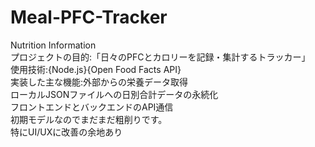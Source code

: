 # Meal-PFC-Tracker
Nutrition Information<br>
プロジェクトの目的:「日々のPFCとカロリーを記録・集計するトラッカー」<br>
使用技術:{Node.js}{Open Food Facts API} <br>
実装した主な機能:外部からの栄養データ取得<br>
ローカルJSONファイルへの日別合計データの永続化<br>
フロントエンドとバックエンドのAPI通信<br>
初期モデルなのでまだまだ粗削りです。<br>
特にUI/UXに改善の余地あり
